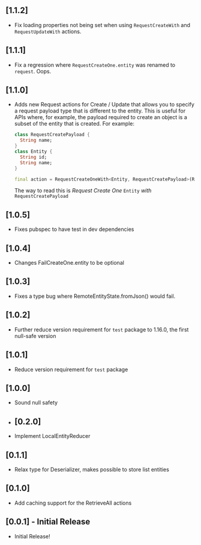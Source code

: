 ## [1.1.2]

- Fix loading properties not being set when using `RequestCreateWith` and `RequestUpdateWith` actions.

## [1.1.1]

- Fix a regression where `RequestCreateOne.entity` was renamed to `request`. Oops.

## [1.1.0]

- Adds new Request actions for Create / Update that allows you to specify a request payload type that is different to the entity. This is useful for APIs where, for example, the payload required to create an object is a subset of the entity that is created. For example:

  ```dart
  class RequestCreatePayload {
    String name;
  }
  class Entity {
    String id;
    String name;
  }

  final action = RequestCreateOneWith<Entity, RequestCreatePayload>(RequestCreatePayload()..name = 'Michael');
  ```

  The way to read this is _Request Create One_ `Entity` _with_ `RequestCreatePayload`

## [1.0.5]

- Fixes pubspec to have test in dev dependencies

## [1.0.4]

- Changes FailCreateOne.entity to be optional

## [1.0.3]

- Fixes a type bug where RemoteEntityState.fromJson() would fail.

## [1.0.2]

- Further reduce version requirement for `test` package to 1.16.0, the first null-safe version

## [1.0.1]

- Reduce version requirement for `test` package

## [1.0.0]

- Sound null safety

- ## [0.2.0]

- Implement LocalEntityReducer

## [0.1.1]

- Relax type for Deserializer, makes possible to store list entities

## [0.1.0]

- Add caching support for the RetrieveAll actions

## [0.0.1] - Initial Release

- Initial Release!
